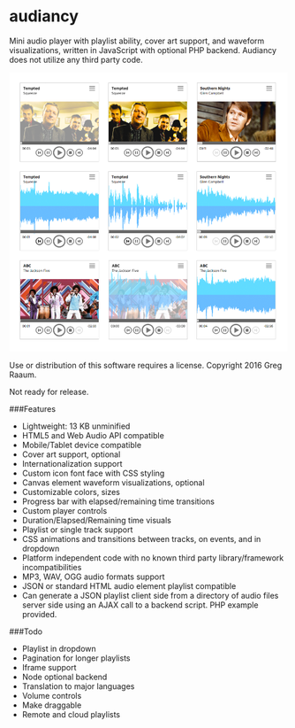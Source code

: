 # audiancy

Mini audio player with playlist ability, cover art support,  and waveform visualizations, written in JavaScript with optional PHP backend.  Audiancy does not utilize any third party code.

![](screenshots/player.png)

Use or distribution of this software requires a license.  Copyright 2016 Greg Raaum.

Not ready for release.

###Features 
- Lightweight: 13 KB unminified
- HTML5 and Web Audio API compatible
- Mobile/Tablet device compatible
- Cover art support, optional
- Internationalization support
- Custom icon font face with CSS styling
- Canvas element waveform visualizations, optional
- Customizable colors, sizes
- Progress bar with elapsed/remaining time transitions
- Custom player controls
- Duration/Elapsed/Remaining time visuals
- Playlist or single track support
- CSS animations and transitions between tracks, on events, and in dropdown
- Platform independent code with no known third party library/framework incompatibilities
- MP3, WAV, OGG audio formats support
- JSON or standard HTML audio element playlist compatible
- Can generate a JSON playlist client side from a directory of audio files server side using an AJAX call to a backend script.  PHP example provided.

###Todo
- Playlist in dropdown
- Pagination for longer playlists
- Iframe support
- Node optional backend
- Translation to major languages
- Volume controls
- Make draggable
- Remote and cloud playlists
